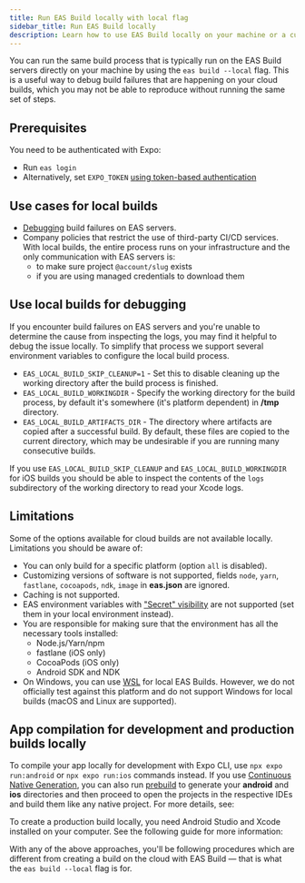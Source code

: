 ```yaml
---
title: Run EAS Build locally with local flag
sidebar_title: Run EAS Build locally
description: Learn how to use EAS Build locally on your machine or a custom infrastructure using the --local flag.
---
```


You can run the same build process that is typically run on the EAS Build servers directly on your machine by using the `eas build --local` flag. This is a useful way to debug build failures that are happening on your cloud builds, which you may not be able to reproduce without running the same set of steps.

## Prerequisites

You need to be authenticated with Expo:

- Run `eas login`
- Alternatively, set `EXPO_TOKEN` [using token-based authentication](/accounts/programmatic-access)

## Use cases for local builds

- [Debugging](#use-local-builds-for-debugging) build failures on EAS servers.
- Company policies that restrict the use of third-party CI/CD services. With local builds, the entire process runs on your infrastructure and the only communication with EAS servers is:
  - to make sure project `@account/slug` exists
  - if you are using managed credentials to download them

## Use local builds for debugging

If you encounter build failures on EAS servers and you're unable to determine the cause from inspecting the logs, you may find it helpful to debug the issue locally. To simplify that process we support several environment variables to configure the local build process.

- `EAS_LOCAL_BUILD_SKIP_CLEANUP=1` - Set this to disable cleaning up the working directory after the build process is finished.
- `EAS_LOCAL_BUILD_WORKINGDIR` - Specify the working directory for the build process, by default it's somewhere (it's platform dependent) in **/tmp** directory.
- `EAS_LOCAL_BUILD_ARTIFACTS_DIR` - The directory where artifacts are copied after a successful build. By default, these files are copied to the current directory, which may be undesirable if you are running many consecutive builds.

If you use `EAS_LOCAL_BUILD_SKIP_CLEANUP` and `EAS_LOCAL_BUILD_WORKINGDIR` for iOS builds you should be able to inspect the contents of the `logs` subdirectory of the working directory to read your Xcode logs.

## Limitations

Some of the options available for cloud builds are not available locally. Limitations you should be aware of:

- You can only build for a specific platform (option `all` is disabled).
- Customizing versions of software is not supported, fields `node`, `yarn`, `fastlane`, `cocoapods`, `ndk`, `image` in **eas.json** are ignored.
- Caching is not supported.
- EAS environment variables with ["Secret" visibility](/eas/environment-variables/#visibility-settings-for-environment-variables) are not supported (set them in your local environment instead).
- You are responsible for making sure that the environment has all the necessary tools installed:
  - Node.js/Yarn/npm
  - fastlane (iOS only)
  - CocoaPods (iOS only)
  - Android SDK and NDK
- On Windows, you can use [WSL](https://docs.microsoft.com/en-us/windows/wsl/install) for local EAS Builds. However, we do not officially test against this platform and do not support Windows for local builds (macOS and Linux are supported).

## App compilation for development and production builds locally

To compile your app locally for development with Expo CLI, use `npx expo run:android` or `npx expo run:ios` commands instead. If you use [Continuous Native Generation](/workflow/continuous-native-generation), you can also run [prebuild](/workflow/prebuild) to generate your **android** and **ios** directories and then proceed to open the projects in the respective IDEs and build them like any native project. For more details, see:

To create a production build locally, you need Android Studio and Xcode installed on your computer. See the following guide for more information:

With any of the above approaches, you'll be following procedures which are different from creating a build on the cloud with EAS Build &mdash; that is what the `eas build --local` flag is for.